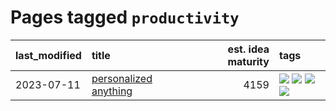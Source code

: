 # Pages tagged `productivity`

|last_modified|title|est. idea maturity|tags
|:---|:---|---:|:---|
|2023-07-11|[personalized anything](../personalized_anything.md)|4159|[![](https://img.shields.io/badge/tag-gdpr_data_export-759071)](../tags/gdpr_data_export.md) [![](https://img.shields.io/badge/tag-llm-7a219d)](../tags/llm.md) [![](https://img.shields.io/badge/tag-personalization-a777bf)](../tags/personalization.md) [![](https://img.shields.io/badge/tag-productivity-f59257)](../tags/productivity.md)|